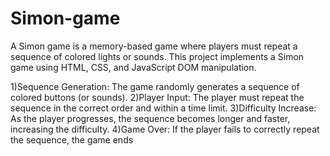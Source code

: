 # Simon-game
A Simon game is a memory-based game where players must repeat a sequence of colored lights or sounds. This project implements a Simon game using HTML, CSS, and JavaScript DOM manipulation.

1)Sequence Generation: The game randomly generates a sequence of colored buttons (or sounds).
2)Player Input: The player must repeat the sequence in the correct order and within a time limit.
3)Difficulty Increase: As the player progresses, the sequence becomes longer and faster, increasing the difficulty.
4)Game Over: If the player fails to correctly repeat the sequence, the game ends
